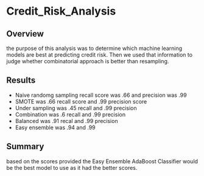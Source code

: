 # Credit_Risk_Analysis
## Overview
the purpose of this analysis was to determine which machine learning models are best at predicting credit risk. Then we used that information to judge whether combinatorial approach is better than resampling.
## Results
* Naive randomg sampling recall score was .66 and precision was .99
* SMOTE was .66 recall score and .99 precision score
* Under sampling was .45 recall and .99 precision
* Combination was .6 recall and .99 precision
* Balanced was .91 recal and .99 precision
* Easy ensemble was .94 and .99

## Summary
based on the scores provided the Easy Ensemble AdaBoost Classifier would be the best model to use as it had the better scores.
